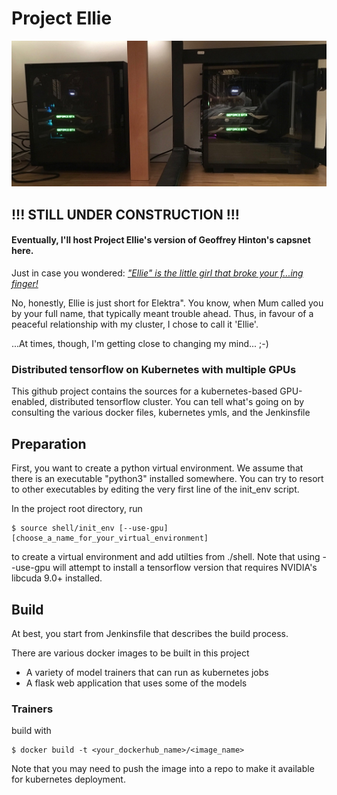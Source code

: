 # Project Ellie

![the metal](./docs/IMG_0075.jpg)

## !!! STILL UNDER CONSTRUCTION !!!

#### Eventually, I'll host Project Ellie's version of Geoffrey Hinton's capsnet here.
Just in case you wondered: [*"Ellie" is the little girl that broke your f...ing finger!*](https://www.youtube.com/watch?v=nP6k_PaUW84&t=570)

No, honestly, Ellie is just short for Elektra". You know, when Mum called you by your full name,
that typically meant trouble ahead. Thus, in favour of a peaceful relationship with my cluster, 
I chose to call it 'Ellie'. 

...At times, though, I'm getting close to changing my mind... ;-)

### Distributed tensorflow on Kubernetes with multiple GPUs
 
This github project contains the sources for a kubernetes-based GPU-enabled, distributed tensorflow cluster. You can tell
what's going on by consulting the various docker files, kubernetes ymls, and the Jenkinsfile



## Preparation
First, you want to create a python virtual environment. We assume that there is an executable "python3" 
installed somewhere. You can try to resort to other executables by editing the very first line
of the init_env script.

In the project root directory, run 
```
$ source shell/init_env [--use-gpu] [choose_a_name_for_your_virtual_environment]
``` 
to create a virtual environment and add utilties from ./shell. Note that using --use-gpu 
will attempt to install a tensorflow version that requires NVIDIA's libcuda 9.0+ installed.

## Build

At best, you start from Jenkinsfile that describes the build process.

There are various docker images to be built in this project
 - A variety of model trainers that can run as kubernetes jobs
 - A flask web application that uses some of the models

### Trainers
build with
```
$ docker build -t <your_dockerhub_name>/<image_name>
```

Note that you may need to push the image into a repo to make it available for kubernetes deployment.
